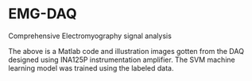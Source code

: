 # EMG-DAQ
Comprehensive Electromyography signal analysis

The above is a Matlab code and illustration images gotten from the DAQ designed using INA125P instrumentation amplifier.
The SVM machine learning model was trained using the labeled data.
